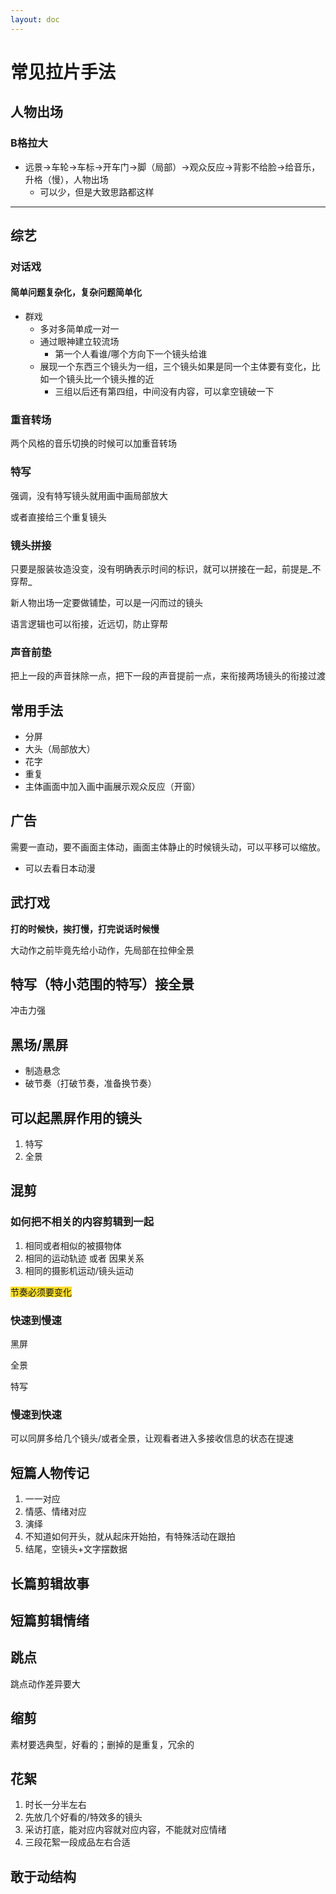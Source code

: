 ```yaml
---
layout: doc
---
```

# 常见拉片手法


## 人物出场
### B格拉大
+ 远景->车轮->车标->开车门->脚（局部）->观众反应->背影不给脸->给音乐，升格（慢），人物出场
    - 可以少，但是大致思路都这样

---

## 综艺
### 对话戏
#### 简单问题复杂化，复杂问题简单化
+ 群戏
    - 多对多简单成一对一
    - 通过眼神建立较流场
        * 第一个人看谁/哪个方向下一个镜头给谁
    - 展现一个东西三个镜头为一组，三个镜头如果是同一个主体要有变化，比如一个镜头比一个镜头推的近
        * 三组以后还有第四组，中间没有内容，可以拿空镜破一下

### 重音转场
两个风格的音乐切换的时候可以加重音转场

### 特写
强调，没有特写镜头就用画中画局部放大

或者直接给三个重复镜头

### 镜头拼接
只要是服装妆造没变，没有明确表示时间的标识，就可以拼接在一起，前提是_不穿帮_

新人物出场一定要做铺垫，可以是一闪而过的镜头

语言逻辑也可以衔接，近远切，防止穿帮

### 声音前垫
把上一段的声音抹除一点，把下一段的声音提前一点，来衔接两场镜头的衔接过渡

## 常用手法
+ 分屏
+ 大头（局部放大）
+ 花字
+ 重复
+ 主体画面中加入画中画展示观众反应（开窗）

## 广告
需要一直动，要不画面主体动，画面主体静止的时候镜头动，可以平移可以缩放。

+ 可以去看日本动漫

## 武打戏
**打的时候快，挨打慢，打完说话时候慢**

大动作之前毕竟先给小动作，先局部在拉伸全景

## 特写（特小范围的特写）接全景
冲击力强

## 黑场/黑屏
+ 制造悬念
+ 破节奏（打破节奏，准备换节奏）

## 可以起黑屏作用的镜头
1. 特写
2. 全景

## 混剪
### 如何把不相关的内容剪辑到一起
1. 相同或者相似的被摄物体
2. 相同的运动轨迹 或者 因果关系
3. 相同的摄影机运动/镜头运动

<font style="background-color:#FBDE28;">节奏必须要变化</font>

### 快速到慢速
黑屏

全景

特写

### 慢速到快速
可以同屏多给几个镜头/或者全景，让观看者进入多接收信息的状态在提速

## 短篇人物传记
1. 一一对应
2. 情感、情绪对应
3. 演绎
4. 不知道如何开头，就从起床开始拍，有特殊活动在跟拍
5. 结尾，空镜头+文字摆数据

## 长篇剪辑故事
## 短篇剪辑情绪
## 跳点
跳点动作差异要大

## 缩剪
素材要选典型，好看的；删掉的是重复，冗余的

## 花絮
1. 时长一分半左右
2. 先放几个好看的/特效多的镜头
3. 采访打底，能对应内容就对应内容，不能就对应情绪
4. 三段花絮一段成品左右合适

## 敢于动结构
